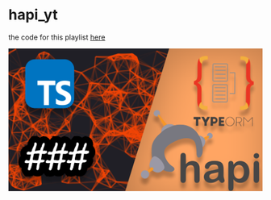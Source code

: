 # hapi_yt

the code for this playlist [here](https://www.youtube.com/playlist?list=PLM0LBHjz37LVV3AjmeX0oTdKYOcmDTnog)

<img src="Hapi.png" />
